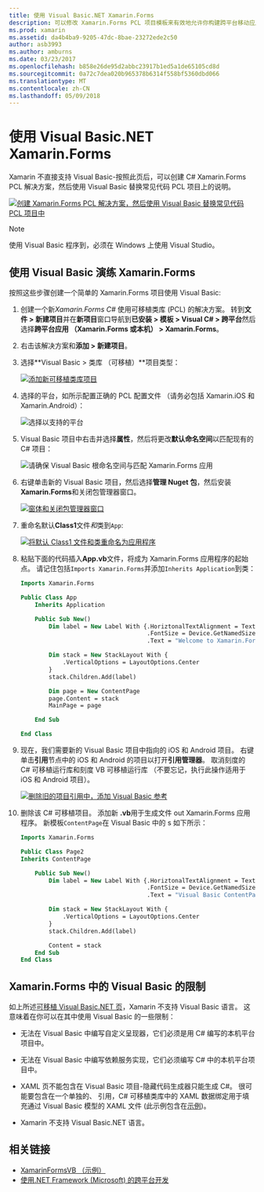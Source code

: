 ```yaml
---
title: 使用 Visual Basic.NET Xamarin.Forms
description: 可以修改 Xamarin.Forms PCL 项目模板来有效地允许你构建跨平台移动应用程序使用 VB.NET 主要的程序集使用 Visual Basic。
ms.prod: xamarin
ms.assetid: da4b4ba9-9205-47dc-8bae-23272ede2c50
author: asb3993
ms.author: amburns
ms.date: 03/23/2017
ms.openlocfilehash: b858e26de95d2abbc23917b1ed5a1de65105cd8d
ms.sourcegitcommit: 0a72c7dea020b965378b6314f558bf5360dbd066
ms.translationtype: MT
ms.contentlocale: zh-CN
ms.lasthandoff: 05/09/2018
---
```

# <a name="xamarinforms-using-visual-basicnet"></a>使用 Visual Basic.NET Xamarin.Forms

Xamarin 不直接支持 Visual Basic-按照此页后，可以创建 C# Xamarin.Forms PCL 解决方案，然后使用 Visual Basic 替换常见代码 PCL 项目上的说明。

[![](xamarin-forms-images/hero-sml.png "创建 Xamarin.Forms PCL 解决方案，然后使用 Visual Basic 替换常见代码 PCL 项目中")](xamarin-forms-images/hero.png#lightbox)

> [!NOTE]
> 使用 Visual Basic 程序到，必须在 Windows 上使用 Visual Studio。

## <a name="xamarinforms-with-visual-basic-walkthrough"></a>使用 Visual Basic 演练 Xamarin.Forms

按照这些步骤创建一个简单的 Xamarin.Forms 项目使用 Visual Basic:

1. 创建一个新*Xamarin.Forms C#* 使用可移植类库 (PCL) 的解决方案。
转到**文件 > 新建项目**并在**新项目**窗口导航到**已安装 > 模板 > Visual C# > 跨平台**然后选择**跨平台应用 （Xamarin.Forms 或本机） > Xamarin.Forms**。

2. 右击该解决方案和**添加 > 新建项目**。

3. 选择**Visual Basic > 类库 （可移植）**项目类型：

   [![](xamarin-forms-images/add-vb-2-sml.png "添加新可移植类库项目")](xamarin-forms-images/add-vb-2.png#lightbox)

4. 选择的平台，如所示配置正确的 PCL 配置文件 （请务必包括 Xamarin.iOS 和 Xamarin.Android）：

   ![](xamarin-forms-images/add-vb-3-sml.png "选择以支持的平台")

5. Visual Basic 项目中右击并选择**属性**，然后将更改**默认命名空间**以匹配现有的 C# 项目：

   ![](xamarin-forms-images/add-vb-4s-sml.png "请确保 Visual Basic 根命名空间与匹配 Xamarin.Forms 应用")

6. 右键单击新的 Visual Basic 项目，然后选择**管理 Nuget 包**，然后安装**Xamarin.Forms**和关闭包管理器窗口。

   [![](xamarin-forms-images/add-vb-4-sml.png "窗体和关闭包管理器窗口")](xamarin-forms-images/add-vb-4.png#lightbox)

7. 重命名默认**Class1**文件*和*类到`App`:

   [![](xamarin-forms-images/add-vb-5-sml.png "将默认 Class1 文件和类重命名为应用程序")](xamarin-forms-images/add-vb-5.png#lightbox)

8. 粘贴下面的代码插入**App.vb**文件，将成为 Xamarin.Forms 应用程序的起始点。 请记住包括`Imports Xamarin.Forms`并添加`Inherits Application`到类：

    ```vb 
    Imports Xamarin.Forms

    Public Class App
        Inherits Application

        Public Sub New()
            Dim label = New Label With {.HoriztonalTextAlignment = TextAlignment.Center,
                                        .FontSize = Device.GetNamedSize(NamedSize.Medium, GetType(Label)),
                                        .Text = "Welcome to Xamarin.Forms with Visual Basic.NET"}

            Dim stack = New StackLayout With {
                .VerticalOptions = LayoutOptions.Center
            }
            stack.Children.Add(label)

            Dim page = New ContentPage
            page.Content = stack
            MainPage = page

        End Sub

    End Class
    ```

9. 现在，我们需要新的 Visual Basic 项目中指向的 iOS 和 Android 项目。
右键单击**引用**节点中的 iOS 和 Android 的项目以打开**引用管理器**。 取消刻度的 C# 可移植运行库和刻度 VB 可移植运行库 （不要忘记，执行此操作适用于 iOS 和 Android 项目）。

   [![](xamarin-forms-images/add-vb-8-sml.png "删除旧的项目引用中，添加 Visual Basic 参考")](xamarin-forms-images/add-vb-8.png#lightbox)

10. 删除该 C# 可移植项目。 添加新 **.vb**用于生成文件 out Xamarin.Forms 应用程序。 新模板`ContentPage`在 Visual Basic 中的 s 如下所示：

    ```vb
    Imports Xamarin.Forms

    Public Class Page2
    Inherits ContentPage

        Public Sub New()
            Dim label = New Label With {.HoriztonalTextAlignment = TextAlignment.Center,
                                        .FontSize = Device.GetNamedSize(NamedSize.Medium, GetType(Label)),
                                        .Text = "Visual Basic ContentPage"}

            Dim stack = New StackLayout With {
                .VerticalOptions = LayoutOptions.Center
            }
            stack.Children.Add(label)

            Content = stack
        End Sub
    End Class
    ```

## <a name="limitations-of-visual-basic-in-xamarinforms"></a>Xamarin.Forms 中的 Visual Basic 的限制

如上所述[可移植 Visual Basic.NET 页](~/cross-platform/platform/visual-basic/index.md)，Xamarin 不支持 Visual Basic 语言。 这意味着在你可以在其中使用 Visual Basic 的一些限制：

 - 无法在 Visual Basic 中编写自定义呈现器，它们必须是用 C# 编写的本机平台项目中。

 - 无法在 Visual Basic 中编写依赖服务实现，它们必须编写 C# 中的本机平台项目中。

 - XAML 页不能包含在 Visual Basic 项目-隐藏代码生成器只能生成 C#。 很可能要包含在一个单独的、 引用，C# 可移植类库中的 XAML 数据绑定用于填充通过 Visual Basic 模型的 XAML 文件 (此示例包含在[示例](https://github.com/xamarin/mobile-samples/tree/master/VisualBasic/XamarinFormsVB/XamlPages))。

 - Xamarin 不支持 Visual Basic.NET 语言。

## <a name="related-links"></a>相关链接

- [XamarinFormsVB （示例）](https://github.com/xamarin/mobile-samples/tree/master/VisualBasic/XamarinFormsVB)
- [使用.NET Framework (Microsoft) 的跨平台开发](http://msdn.microsoft.com/en-us/library/gg597391(v=vs.110).aspx)
